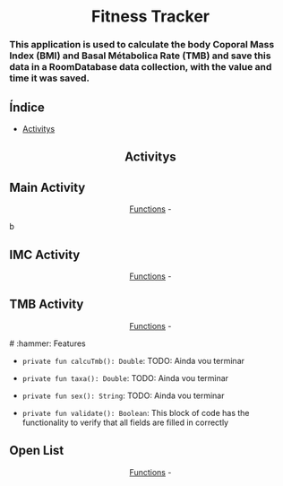<h1 align="center">Fitness Tracker</h1>

<h3>This application is used to calculate the body Coporal Mass Index (BMI) and Basal Métabolica Rate (TMB) and save this data in a RoomDatabase data collection, with the value and time it was saved.</h3>

<h2>Índice</h2>

<!--ts-->
  * [Activitys](#activitys)
<!--te-->

<section id="activitys">
 <h2 align="center">Activitys</h2>
  <section id="main-activity">
    <h2>Main Activity</h2>
    <p align="center">
      <a href="#functions-main">Functions</a> - 
   </p>
    <div id="functions-main">
      b
    </div>
  </section>

  <section id="imc-activity">
    <h2>IMC Activity</h2>
    <p align="center">
      <a href="#functions-imc">Functions</a> - 
    </p>
    <div id="functions-imc">
    </div>
  </section>

  <section id="tmb-activity">
    <h2>TMB Activity</h2>
    <p align="center">
      <a href="#functions-tmb">Functions</a> - 
    </p>
    <div id="functions-tmb">
     # :hammer: Features
     
- `private fun calcuTmb(): Double`: TODO: Ainda vou terminar
- `private fun taxa(): Double`: TODO: Ainda vou terminar
- `private fun sex(): String`: TODO: Ainda vou terminar
- `private fun validate(): Boolean`: This block of code has the functionality to verify that all fields are filled in correctly
     
    </div>
  </section>
 
 <section id="open-list">
    <h2>Open List</h2>
    <p align="center">
      <a href="#functions-open">Functions</a> - 
    </p>
    <div id="functions-open">
    </div>
  </section>
</section>
